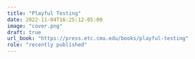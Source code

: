 ```yaml
---
title: "Playful Testing"
date: 2022-11-04T16:25:12-05:00
image: "cover.png"
draft: true
url_book: "https://press.etc.cmu.edu/books/playful-testing"
role: "recently published"
---
```

